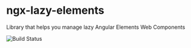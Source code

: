 # ngx-lazy-elements

Library that helps you manage lazy Angular Elements Web Components

![Build Status](https://travis-ci.com/LarsVonQualen/ngx-lazy-elements.svg?branch=master)
